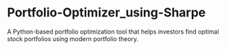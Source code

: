 # Portfolio-Optimizer_using-Sharpe
A Python-based portfolio optimization tool that helps investors find optimal stock portfolios using modern portfolio theory.

